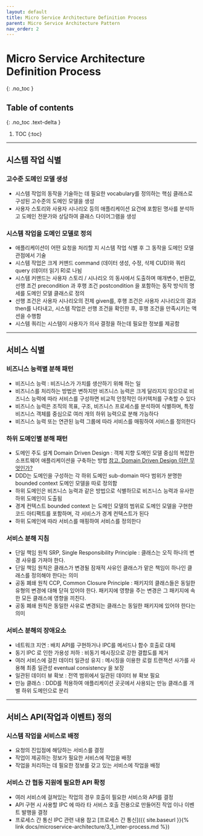 ```yaml
---
layout: default
title: Micro Service Architecture Definition Process
parent: Micro Service Architecture Pattern
nav_order: 2
---
```


# Micro Service Architecture Definition Process
{: .no_toc }


## Table of contents
{: .no_toc .text-delta }

1. TOC
{:toc}

---


## **시스템 작업 식별**


### **고수준 도메인 모델 생성**
- 시스템 작업의 동작을 기술하는 데 필요한 vocabulary를 정의하는 핵심 클래스로 구성된 고수준의 도메인 모델을 생성
- 사용자 스토리와 사용자 시나리오 등의 애플리케이션 요건에 포함된 명사를 분석하고 도메인 전문가와 상담하여 클래스 다이어그램을 생성


### **시스템 작업을 도메인 모델로 정의**
- 애플리케이션이 어떤 요청을 처리할 지 시스템 작업 식별 후 그 동작을 도메인 모델 관점에서 기술
- 시스템 작업은 크게 커맨드 command (데이터 생성, 수정, 삭제 CUD)와 쿼리 query (데이터 읽기 R)로 나뉨
- 시스템 커맨드는 사용자 스토리 / 시나리오 의 동사에서 도출하며 매개변수, 반환값, 선행 조건 precondition 과 후행 조건 postcondition 을 포함하는 동작 방식의 명세를 도메인 모델 클래스로 정의
- 선행 조건은 사용자 시나리오의 전제 given를, 후행 조건은 사용자 시나리오의 결과 then를 나타내고, 시스템 작업은 선행 조건을 확인한 후, 후행 조건을 만족시키는 액션을 수행함
- 시스템 쿼리는 시스템이 사용자가 의사 결정을 하는데 필요한 정보를 제공함


* * *


## **서비스 식별**


### **비즈니스 능력별 분해 패턴**
- 비즈니스 능력 : 비즈니스가 가치를 생산하기 위해 하는 일
- 비즈니스를 처리하는 방법은 변하지만 비즈니스 능력은 크게 달라지지 않으므로 비즈니스 능력에 따라 서비스를 구성하면 비교적 안정적인 아키텍처를 구축할 수 있다
- 비즈니스 능력은 조직의 목표, 구조, 비즈니스 프로세스를 분석하여 식별하며, 특정 비즈니스 객체를 중심으로 여러 개의 하위 능력으로 분해 가능하다
- 비즈니스 능력 또는 연관된 능력 그룹에 따라 서비스를 매핑하여 서비스를 정의한다


### **하위 도메인별 분해 패턴**
- 도메인 주도 설계 Domain Driven Design : 객체 지향 도메인 모델 중심의 복잡한 소프트웨어 애플리케이션을 구축하는 방법 [참고. Domain Driven Design 이란 무엇인가?](https://frontalnh.github.io/2018/05/17/z_domain-driven-design/)
- DDD는 도메인을 구성하는 각 하위 도메인 sub-domain 마다 범위가 분명한 bounded context 도메인 모델을 따로 정의함
- 하위 도메인은 비즈니스 능력과 같은 방법으로 식별하므로 비즈니스 능력과 유사한 하위 도메인이 도출됨
- 경계 컨텍스트 bounded context 는 도메인 모델의 범위로 도메인 모델을 구현한 코드 아티팩트를 포함하며, 각 서비스가 경계 컨텍스트가 된다 
- 하위 도메인에 따라 서비스를 매핑하여 서비스를 정의한다


### **서비스 분해 지침**
- 단일 책임 원칙 SRP, Single Responsibility Principle : 클래스는 오직 하나의 변경 사유를 가져야 한다.
- 단일 책임 원칙은 클래스가 변경될 잠재적 사유인 클래스가 맡은 책임이 하나인 클래스를 정의해야 한다는 의미
- 공동 폐쇄 원칙 CCP, Common Closure Principle : 패키지의 클래스들은 동일한 유형의 변경에 대해 닫혀 있어야 한다. 패키지에 영향을 주는 변경은 그 패키지에 속한 모든 클래스에 영향을 끼친다.
- 공동 폐쇄 원칙은 동일한 사유로 변경되는 클래스는 동일한 패키지에 있어야 한다는 의미


### **서비스 분해의 장애요소**
- 네트워크 지연 : 배치 API를 구현하거나 IPC를 메서드나 함수 호출로 대체
- 동기 IPC 로 인한 가용성 저하 : 비동기 메시징으로 강한 결합도를 제거
- 여러 서비스에 걸친 데이터 일관성 유지 : 메시징을 이용한 로컬 트랜잭션 사가를 사용해 최종 일관성 eventual consistency 을 보장
- 일관된 데이터 뷰 확보 : 전역 범위에서 일관된 데이터 뷰 확보 필요
- 만능 클래스 : DDD를 적용하여 애플리케이션 곳곳에서 사용되는 만능 클래스를 개별 하위 도메인으로 분리


* * *


## **서비스 API(작업과 이벤트) 정의**


### **시스템 작업을 서비스로 배정**
- 요청의 진입점에 해당하는 서비스를 결정
- 작업이 제공하는 정보가 필요한 서비스에 작업을 배정
- 작업을 처리하는 데 필요한 정보를 갖고 있는 서비스에 작업을 배정


### **서비스 간 협동 지원에 필요한 API 확정**
- 여러 서비스에 걸쳐있는 작업의 경우 호출이 필요한 서비스와 API를 결정
- API 구현 시 사용할 IPC 에 따라 타 서비스 호출 전용으로 만들어진 작업 이나 이벤트 발행을 결정
- 프로세스 간 통신 IPC 관련 내용 참고 [프로세스 간 통신]({{ site.baseurl }}{% link docs/microservice-architecture/3_1_inter-process.md %}) 
